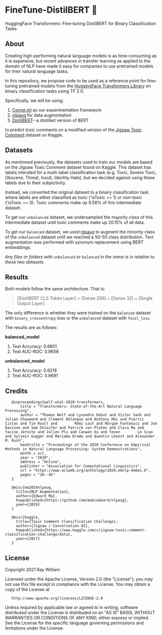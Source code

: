 # FineTune-DistilBERT :hugs:
HuggingFace Transformers:  Fine-tuning DistilBERT for Binary Classification Tasks

## About
Creating high-performing natural language models is as time-consuming as it is expensive,
but recent advances in transfer learning as applied to the domain of NLP have made it easy
for companies to use pretrained models for their natural language tasks. 

In this repository, we propose code to be used as a reference point for fine-tuning pretrained models
from the [HuggingFace Transformers Library](https://github.com/huggingface/transformers) on binary classification tasks using TF 2.0.

Specifically, we will be using:
1. [Comet.ml](https://www.comet.ml/site/) as our experimentation framework
2. [nlpaug](https://github.com/makcedward/nlpaug) for data augmentation
2. [DistilBERT](https://medium.com/huggingface/distilbert-8cf3380435b5)--a distilled version of BERT

to predict toxic comments on a modified version of the [Jigsaw Toxic Comment](https://www.kaggle.com/c/jigsaw-toxic-comment-classification-challenge) dataset on Kaggle.

## Datasets

As mentioned previously, the datasets used to train our models are based on the Jigsaw Toxic Comment dataset found on Kaggle.
This dataset has labels intended for a multi-label classification task (e.g. Toxic, Severe Toxic, Obscene, Threat, Insult, Identity Hate),
but we decided against using these labels due to their subjectivity.  

Instead, we converted the original dataset to a binary classification task where labels are either classified as 
toxic ('isToxic == 1) or non-toxic ('isToxic == 0).  Toxic comments make up 9.58% of this intermediate dataset.

To get our `unbalanced` dataset, we undersampled the majority class of this intermediate dataset until toxic comments make up 20.15% of all data.

To get our `balanced` dataset, we used [nlpaug](https://github.com/makcedward/nlpaug) to augment the minority class of the `unbalanced` dataset
until we reached a 50-50 class distribution.  Text augmentation was performed with synonym replacement using BERT embeddings.

*Any files or folders with `unbalanced` or `balanced` in the name is in relation to these two datasets.*

## Results

Both models follow the same architecture.  That is:

> [DistilBERT CLS Token Layer] + [Dense 256] + [Dense 32] + [Single Output Layer]

The only difference is whether they were trained on the `balanced` dataset with `binary_crossentropy` loss
or the `unbalanced` dataset with `focal_loss`.

The results are as follows:

**balanced_model**

1. Test Accuracy:  0.8801 
2. Test AUC-ROC:   0.9656

**unbalanced_model**

1. Test Accuracy:  0.9218
2. Test AUC-ROC:   0.9691

## Credits

       @inproceedings{wolf-etal-2020-transformers,
           title = "Transformers: State-of-the-Art Natural Language Processing",
           author = "Thomas Wolf and Lysandre Debut and Victor Sanh and Julien Chaumond and Clement Delangue and Anthony Moi and Pierric Cistac and Tim Rault and        Rémi Louf and Morgan Funtowicz and Joe Davison and Sam Shleifer and Patrick von Platen and Clara Ma and Yacine Jernite and Julien Plu and Canwen Xu and Teven        Le Scao and Sylvain Gugger and Mariama Drame and Quentin Lhoest and Alexander M. Rush",
           booktitle = "Proceedings of the 2020 Conference on Empirical Methods in Natural Language Processing: System Demonstrations",
           month = oct,
           year = "2020",
           address = "Online",
           publisher = "Association for Computational Linguistics",
           url = "https://www.aclweb.org/anthology/2020.emnlp-demos.6",
           pages = "38--45"
       }

       @misc{ma2019nlpaug,
         title={NLP Augmentation},
         author={Edward Ma},
         howpublished={https://github.com/makcedward/nlpaug},
         year={2019}
       }

       @misc{Kaggle,
         title={Toxic Comment Classification Challenge},
         author={Jigsaw / Conversation AI},
         howpublished={https://www.kaggle.com/c/jigsaw-toxic-comment-classification-challenge/data},
         year={2017}
       }

## License

Copyright 2021 Ray William

   Licensed under the Apache License, Version 2.0 (the "License");
   you may not use this file except in compliance with the License.
   You may obtain a copy of the License at

       http://www.apache.org/licenses/LICENSE-2.0

   Unless required by applicable law or agreed to in writing, software
   distributed under the License is distributed on an "AS IS" BASIS,
   WITHOUT WARRANTIES OR CONDITIONS OF ANY KIND, either express or implied.
   See the License for the specific language governing permissions and
   limitations under the License.

